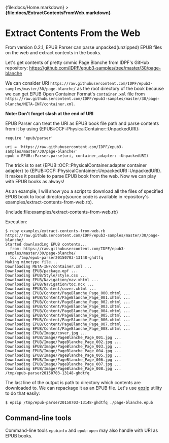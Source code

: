 {file:docs/Home.markdown} > **{file:docs/ExtractContentsFromWeb.markdown}**

Extract Contents From the Web
=============================

From version 0.2.1, EPUB Parser can parse unpacked(unzipped) EPUB files on the web and extract contents in the books.

Let's get contents of pretty cmmic Page Blanche from IDPF's GitHub repository: https://github.com/IDPF/epub3-samples/tree/master/30/page-blanche

We can consider URI `https://raw.githubusercontent.com/IDPF/epub3-samples/master/30/page-blanche/` as the root directory of the book because we can get EPUB Open Container Format's `container.xml` file from `https://raw.githubusercontent.com/IDPF/epub3-samples/master/30/page-blanche/META-INF/container.xml`.

**Note: Don't forget slash at the end of URI**

EPUB Parser can treat the URI as EPUB book file path and parse contents from it by using {EPUB::OCF::PhysicalContainer::UnpackedURI}:

    require 'epub/parser'
    
    uri = 'https://raw.githubusercontent.com/IDPF/epub3-samples/master/30/page-blanche/'
    epub = EPUB::Parser.parse(uri, container_adapter: :UnpackedURI)

The trick is to set {EPUB::OCF::PhysicalContainer.adapter container adapter} to {EPUB::OCF::PhysicalContainer::UnpackedURI :UnpackedURI}. It makes it possible to parse EPUB book from the web.
Now we can play with EPUB books as always!

As an example, I will show you a script to download all the files of specified EPUB book to local directory(source code is available in repository's examples/extract-contents-from-web.rb).

{include:file:examples/extract-contents-from-web.rb}

Execution:

    $ ruby examples/extract-contents-from-web.rb https://raw.githubusercontent.com/IDPF/epub3-samples/master/30/page-blanche/
    Started downloading EPUB contents...
      from: https://raw.githubusercontent.com/IDPF/epub3-samples/master/30/page-blanche/
      to: /tmp/epub-parser20150703-13148-ghdtfq
    Making mimetype file...
    Downloading META-INF/container.xml ...
    Downloading EPUB/package.opf ...
    Downloading EPUB/Style/style.css ...
    Downloading EPUB/Navigation/nav.xhtml ...
    Downloading EPUB/Navigation/toc.ncx ...
    Downloading EPUB/Content/cover.xhtml ...
    Downloading EPUB/Content/PageBlanche_Page_000.xhtml ...
    Downloading EPUB/Content/PageBlanche_Page_001.xhtml ...
    Downloading EPUB/Content/PageBlanche_Page_002.xhtml ...
    Downloading EPUB/Content/PageBlanche_Page_003.xhtml ...
    Downloading EPUB/Content/PageBlanche_Page_004.xhtml ...
    Downloading EPUB/Content/PageBlanche_Page_005.xhtml ...
    Downloading EPUB/Content/PageBlanche_Page_006.xhtml ...
    Downloading EPUB/Content/PageBlanche_Page_007.xhtml ...
    Downloading EPUB/Content/PageBlanche_Page_008.xhtml ...
    Downloading EPUB/Image/cover.jpg ...
    Downloading EPUB/Image/PageBlanche_Page_001.jpg ...
    Downloading EPUB/Image/PageBlanche_Page_002.jpg ...
    Downloading EPUB/Image/PageBlanche_Page_003.jpg ...
    Downloading EPUB/Image/PageBlanche_Page_004.jpg ...
    Downloading EPUB/Image/PageBlanche_Page_005.jpg ...
    Downloading EPUB/Image/PageBlanche_Page_006.jpg ...
    Downloading EPUB/Image/PageBlanche_Page_007.jpg ...
    Downloading EPUB/Image/PageBlanche_Page_008.jpg ...
    /tmp/epub-parser20150703-13148-ghdtfq

The last line of the output is path to directory which contents are downloaded to. We can repackage it as an EPUB file. Let's use [epzip][] utility to do that easily:

    $ epzip /tmp/epub-parser20150703-13148-ghdtfq ./page-blanche.epub

[epzip]: https://github.com/takahashim/epzip

Command-line tools
------------------

Command-line tools `epubinfo` and `epub-open` may also handle with URI as EPUB books.
